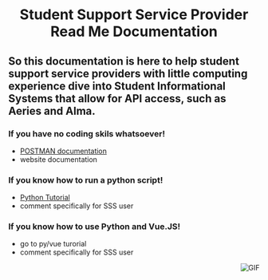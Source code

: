# <p align="center"> Student Support Service Provider Read Me Documentation  </p>
## <p align="left"> So this documentation is here to help student support service providers with little computing experience dive into Student Informational Systems that allow for API access, such as Aeries and Alma.  </p>

### <p align="left"> If you have no coding skils whatsoever! </p>
- [POSTMAN documentation](https://github.com/code4sac/learning-blocks/blob/main/documentation/Postman_Documentation.md)
- website documentation

### <p align="left">  If you know how to run a python script!  </p>
- [Python Tutorial](https://github.com/code4sac/learning-blocks/blob/main/documentation/Individual_scripts.md)
- comment specifically for SSS user

###  <p align="left"> If you know how to use Python and Vue.JS!  </p>
- go to py/vue turorial
- comment specifically for SSS user

<img align="right" alt="GIF" src="https://i.pinimg.com/originals/e4/26/70/e426702edf874b181aced1e2fa5c6cde.gif" />

